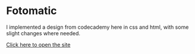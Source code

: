 # Fotomatic

I implemented a design from codecademy here in css and html, with some slight changes where needed.

[Click here to open the site](https://mendelgordon.github.io/fotomatic/)

